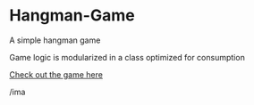 # Hangman-Game
A simple hangman game 

Game logic is modularized in a class optimized for consumption

[Check out the game here](https://dbyler1.github.io/Hangman-Game/)


/ima